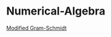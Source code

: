 # Numerical-Algebra

[Modified Gram-Schmidt](https://vohoangkh4ng.notion.site/Modified-Gram-Schmidt-732eeb331ef943609ef18ad43e66b920?pvs=4)
